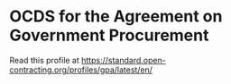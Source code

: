 # OCDS for the Agreement on Government Procurement

Read this profile at <https://standard.open-contracting.org/profiles/gpa/latest/en/>
